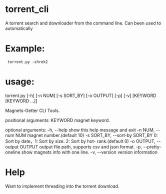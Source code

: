 # torrent_cli
A torrent search and downloader from the command line. Can been used to automatically 
# Example:
  <code> torrent.py -shrek2 </code>
# usage:
 
 torrent.py [-h] [-n NUM] [-s SORT_BY] [-o OUTPUT] [-p] [-v]
         [KEYWORD [KEYWORD ...]]

Magnets-Getter CLI Tools.

positional arguments:
  KEYWORD               magnet keyword.

optional arguments:
  -h, --help            show this help message and exit
  -n NUM, --num NUM     magnet number.(default 10)
  -s SORT_BY, --sort-by SORT_BY
                        0: Sort by date，1: Sort by size. 2: Sort by hot-
                        rank.(default 0)
  -o OUTPUT, --output OUTPUT
                        output file path, supports csv and json format.
  -p, --pretty-oneline  show magnets info with one line.
  -v, --version         version information
# Help
  Want to implement threading into the torrent download.
